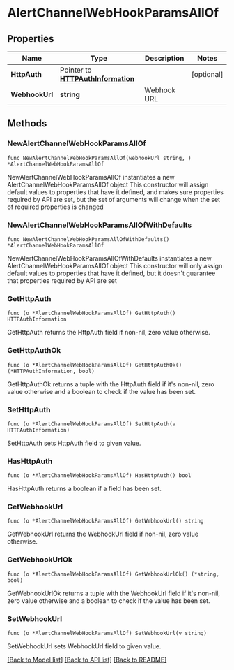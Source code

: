 # AlertChannelWebHookParamsAllOf

## Properties

Name | Type | Description | Notes
------------ | ------------- | ------------- | -------------
**HttpAuth** | Pointer to [**HTTPAuthInformation**](HTTPAuthInformation.md) |  | [optional] 
**WebhookUrl** | **string** | Webhook URL | 

## Methods

### NewAlertChannelWebHookParamsAllOf

`func NewAlertChannelWebHookParamsAllOf(webhookUrl string, ) *AlertChannelWebHookParamsAllOf`

NewAlertChannelWebHookParamsAllOf instantiates a new AlertChannelWebHookParamsAllOf object
This constructor will assign default values to properties that have it defined,
and makes sure properties required by API are set, but the set of arguments
will change when the set of required properties is changed

### NewAlertChannelWebHookParamsAllOfWithDefaults

`func NewAlertChannelWebHookParamsAllOfWithDefaults() *AlertChannelWebHookParamsAllOf`

NewAlertChannelWebHookParamsAllOfWithDefaults instantiates a new AlertChannelWebHookParamsAllOf object
This constructor will only assign default values to properties that have it defined,
but it doesn't guarantee that properties required by API are set

### GetHttpAuth

`func (o *AlertChannelWebHookParamsAllOf) GetHttpAuth() HTTPAuthInformation`

GetHttpAuth returns the HttpAuth field if non-nil, zero value otherwise.

### GetHttpAuthOk

`func (o *AlertChannelWebHookParamsAllOf) GetHttpAuthOk() (*HTTPAuthInformation, bool)`

GetHttpAuthOk returns a tuple with the HttpAuth field if it's non-nil, zero value otherwise
and a boolean to check if the value has been set.

### SetHttpAuth

`func (o *AlertChannelWebHookParamsAllOf) SetHttpAuth(v HTTPAuthInformation)`

SetHttpAuth sets HttpAuth field to given value.

### HasHttpAuth

`func (o *AlertChannelWebHookParamsAllOf) HasHttpAuth() bool`

HasHttpAuth returns a boolean if a field has been set.

### GetWebhookUrl

`func (o *AlertChannelWebHookParamsAllOf) GetWebhookUrl() string`

GetWebhookUrl returns the WebhookUrl field if non-nil, zero value otherwise.

### GetWebhookUrlOk

`func (o *AlertChannelWebHookParamsAllOf) GetWebhookUrlOk() (*string, bool)`

GetWebhookUrlOk returns a tuple with the WebhookUrl field if it's non-nil, zero value otherwise
and a boolean to check if the value has been set.

### SetWebhookUrl

`func (o *AlertChannelWebHookParamsAllOf) SetWebhookUrl(v string)`

SetWebhookUrl sets WebhookUrl field to given value.



[[Back to Model list]](../README.md#documentation-for-models) [[Back to API list]](../README.md#documentation-for-api-endpoints) [[Back to README]](../README.md)


